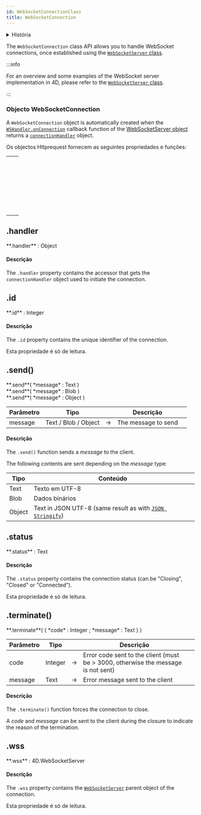 ```yaml
---
id: WebSocketConnectionClass
title: WebSocketConnection
---
```


<details><summary>História</summary>

| Versão | Mudanças   |
| ------ | ---------- |
| v20    | Adicionado |

</details>

The `WebSocketConnection` class API allows you to handle WebSocket connections, once established using the [`WebSocketServer` class](WebSocketServerClass.md).

:::info

For an overview and some examples of the WebSocket server implementation in 4D, please refer to the [`WebSocketServer` class](WebSocketServerClass.md).

:::

### Objecto WebSocketConnection

A `WebSocketConnection` object is automatically created when the [`WSHandler.onConnection`](WebSocketServerClass.md#wsshandler-parameter) callback function of the [WebSocketServer object](WebSocketServerClass.md#4dwebsocketservernew) returns a [`connectionHandler`](WebSocketServerClass.md#connectionhandler-object) object.

Os objectos Httprequest fornecem as seguintes propriedades e funções:

|                                                                                                                                                                                           |
| ----------------------------------------------------------------------------------------------------------------------------------------------------------------------------------------- |
| [<!-- INCLUDE #WebSocketConnectionClass.handler.Syntax -->](#handler)&nbsp;&nbsp;&nbsp;&nbsp;<!-- INCLUDE #WebSocketConnectionClass.handler.Summary -->               |
| [<!-- INCLUDE #WebSocketConnectionClass.id.Syntax -->](#id)&nbsp;&nbsp;&nbsp;&nbsp;<!-- INCLUDE #WebSocketConnectionClass.id.Summary -->                              |
| [<!-- INCLUDE #WebSocketConnectionClass.send().Syntax -->](#send\(\))&nbsp;&nbsp;&nbsp;&nbsp;<!-- INCLUDE #WebSocketConnectionClass.send().Summary -->                |
| [<!-- INCLUDE #WebSocketConnectionClass.status.Syntax -->](#status)&nbsp;&nbsp;&nbsp;&nbsp;<!-- INCLUDE #WebSocketConnectionClass.status.Summary -->                  |
| [<!-- INCLUDE #WebSocketConnectionClass.terminate().Syntax -->](#terminate\(\))&nbsp;&nbsp;&nbsp;&nbsp;<!-- INCLUDE #WebSocketConnectionClass.terminate().Summary --> |
| [<!-- INCLUDE #WebSocketConnectionClass.wss.Syntax -->](#wss)&nbsp;&nbsp;&nbsp;&nbsp;<!-- INCLUDE #WebSocketConnectionClass.wss.Summary -->                           |

<!-- REF #WebSocketConnectionClass.handler.Desc -->

## .handler

<!-- REF #WebSocketConnectionClass.handler.Syntax -->**.handler** : Object<!-- END REF -->

#### Descrição

The `.handler` property contains <!-- REF #WebSocketConnectionClass.handler.Summary -->the accessor that gets the `connectionHandler` object used to initiate the connection<!-- END REF -->.

<!-- END REF -->

<!-- REF #WebSocketConnectionClass.id.Desc -->

## .id

<!-- REF #WebSocketConnectionClass.id.Syntax -->**.id** : Integer<!-- END REF -->

#### Descrição

The `.id` property contains <!-- REF #WebSocketConnectionClass.id.Summary -->the unique identifier of the connection<!-- END REF -->.

Esta propriedade é só de leitura.

<!-- END REF -->

<!-- REF #WebSocketConnectionClass.send().Desc -->

## .send()

<!-- REF #WebSocketConnectionClass.send().Syntax -->**.send**( *message* : Text )<br/>**.send**( *message* : Blob )<br/>**.send**( *message* : Object )<!-- END REF -->

<!-- REF #WebSocketConnectionClass.send().Params -->

| Parâmetro | Tipo                 |     | Descrição           |                  |
| --------- | -------------------- | :-: | ------------------- | ---------------- |
| message   | Text / Blob / Object |  -> | The message to send | <!-- END REF --> |

#### Descrição

The `.send()` function <!-- REF #WebSocketConnectionClass.send().Summary -->sends a _message_ to the client<!-- END REF -->.

The following contents are sent depending on the _message_ type:

| Tipo   | Conteúdo                                                                                                                                |
| ------ | --------------------------------------------------------------------------------------------------------------------------------------- |
| Text   | Texto em UTF-8                                                                                                                          |
| Blob   | Dados binários                                                                                                                          |
| Object | Text in JSON UTF-8 (same result as with [`JSON Stringify`](https://doc.4d.com/4dv19R/help/command/en/page1217.html)) |

<!-- END REF -->

<!-- REF #WebSocketConnectionClass.status.Desc -->

## .status

<!-- REF #WebSocketConnectionClass.status.Syntax -->**.status** : Text<!-- END REF -->

#### Descrição

The `.status` property contains <!-- REF #WebSocketConnectionClass.status.Summary -->the connection status (can be "Closing", "Closed" or  "Connected")<!-- END REF -->.

Esta propriedade é só de leitura.

<!-- END REF -->

<!-- REF #WebSocketConnectionClass.terminate().Desc -->

## .terminate()

<!-- REF #WebSocketConnectionClass.terminate().Syntax -->**.terminate**( { *code* : Integer ; *message* : Text } )<!-- END REF -->

<!-- REF #WebSocketConnectionClass.terminate().Params -->

| Parâmetro | Tipo    |     | Descrição                                                                                            |                  |
| --------- | ------- | :-: | ---------------------------------------------------------------------------------------------------- | ---------------- |
| code      | Integer |  -> | Error code sent to the client (must be > 3000, otherwise the message is not sent) |                  |
| message   | Text    |  -> | Error message sent to the client                                                                     | <!-- END REF --> |

#### Descrição

The `.terminate()` function <!-- REF #WebSocketConnectionClass.terminate().Summary -->forces the connection to close<!-- END REF -->.

A _code_ and _message_ can be sent to the client during the closure to indicate the reason of the termination.

<!-- END REF -->

<!-- REF #WebSocketConnectionClass.wss.Desc -->

## .wss

<!-- REF #WebSocketConnectionClass.wss.Syntax -->**.wss** : 4D.WebSocketServer<!-- END REF -->

#### Descrição

The `.wss` property contains <!-- REF #WebSocketConnectionClass.wss.Summary -->the [`WebSocketServer`](WebSocketServerClass.md#4dwebsocketservernew) parent object of the connection<!-- END REF -->.

Esta propriedade é só de leitura.

<!-- END REF -->
